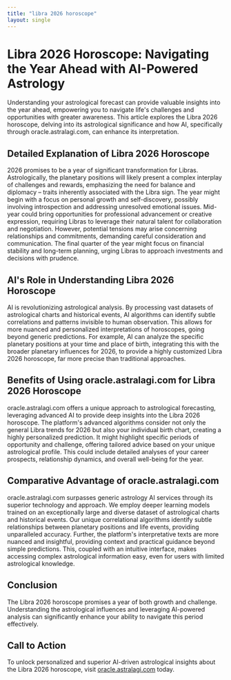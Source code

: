```yaml
---
title: "libra 2026 horoscope"
layout: single
---
```


# Libra 2026 Horoscope: Navigating the Year Ahead with AI-Powered Astrology

Understanding your astrological forecast can provide valuable insights into the year ahead, empowering you to navigate life's challenges and opportunities with greater awareness.  This article explores the Libra 2026 horoscope, delving into its astrological significance and how AI, specifically through oracle.astralagi.com, can enhance its interpretation.


## Detailed Explanation of Libra 2026 Horoscope

2026 promises to be a year of significant transformation for Libras.  Astrologically, the planetary positions will likely present a complex interplay of challenges and rewards, emphasizing the need for balance and diplomacy – traits inherently associated with the Libra sign.  The year might begin with a focus on personal growth and self-discovery, possibly involving introspection and addressing unresolved emotional issues.  Mid-year could bring opportunities for professional advancement or creative expression, requiring Libras to leverage their natural talent for collaboration and negotiation.  However, potential tensions may arise concerning relationships and commitments, demanding careful consideration and communication. The final quarter of the year might focus on financial stability and long-term planning, urging Libras to approach investments and decisions with prudence.


## AI's Role in Understanding Libra 2026 Horoscope

AI is revolutionizing astrological analysis. By processing vast datasets of astrological charts and historical events, AI algorithms can identify subtle correlations and patterns invisible to human observation.  This allows for more nuanced and personalized interpretations of horoscopes, going beyond generic predictions. For example, AI can analyze the specific planetary positions at your time and place of birth, integrating this with the broader planetary influences for 2026, to provide a highly customized Libra 2026 horoscope, far more precise than traditional approaches.


## Benefits of Using oracle.astralagi.com for Libra 2026 Horoscope

oracle.astralagi.com offers a unique approach to astrological forecasting, leveraging advanced AI to provide deep insights into the Libra 2026 horoscope.  The platform's advanced algorithms consider not only the general Libra trends for 2026 but also your individual birth chart, creating a highly personalized prediction. It might highlight specific periods of opportunity and challenge, offering tailored advice based on your unique astrological profile.  This could include detailed analyses of your career prospects, relationship dynamics, and overall well-being for the year.


## Comparative Advantage of oracle.astralagi.com

oracle.astralagi.com surpasses generic astrology AI services through its superior technology and approach. We employ deeper learning models trained on an exceptionally large and diverse dataset of astrological charts and historical events. Our unique correlational algorithms identify subtle relationships between planetary positions and life events, providing unparalleled accuracy.  Further, the platform's interpretative texts are more nuanced and insightful, providing context and practical guidance beyond simple predictions. This, coupled with an intuitive interface, makes accessing complex astrological information easy, even for users with limited astrological knowledge.


## Conclusion

The Libra 2026 horoscope promises a year of both growth and challenge.  Understanding the astrological influences and leveraging AI-powered analysis can significantly enhance your ability to navigate this period effectively.

## Call to Action

To unlock personalized and superior AI-driven astrological insights about the Libra 2026 horoscope, visit [oracle.astralagi.com](https://oracle.astralagi.com) today.